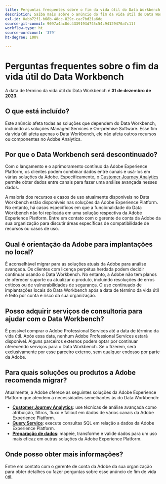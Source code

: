 ```yaml
---
title: Perguntas frequentes sobre o fim da vida útil do Data Workbench
description: Saiba mais sobre o anúncio do fim da vida útil do Data Workbench.
exl-id: 0abb72f1-b68b-48cc-829c-cac7bd21a6de
source-git-commit: 9097a4ac8dc4339193d745c54c94129470a7c11f
workflow-type: ht
source-wordcount: '379'
ht-degree: 100%

---
```


# Perguntas frequentes sobre o fim da vida útil do Data Workbench

A data de término da vida útil do Data Workbench é **31 de dezembro de 2023**.

## O que está incluído?

Este anúncio afeta todas as soluções que dependem do Data Workbench, incluindo as soluções Managed Services e On-premise Software. Esse fim da vida útil afeta apenas o Data Workbench, ele não afeta outros recursos ou componentes no Adobe Analytics.

## Por que o Data Workbench será descontinuado?

Com o lançamento e o aprimoramento contínuo da Adobe Experience Platform, os clientes podem combinar dados entre canais e usá-los em várias soluções da Adobe. Especificamente, o [Customer Journey Analytics](https://experienceleague.adobe.com/docs/analytics-platform/using/cja-landing.html?lang=pt-BR) permite obter dados entre canais para fazer uma análise avançada nesses dados.

A maioria dos recursos e casos de uso atualmente disponíveis no Data Workbench estão disponíveis nas soluções da Adobe Experience Platform. No entanto, há casos específicos em que a funcionalidade do Data Workbench não foi replicada em uma solução respectiva da Adobe Experience Platform. Entre em contato com o gerente de conta da Adobe da sua organização para discutir áreas específicas de compatibilidade de recursos ou casos de uso.

## Qual é orientação da Adobe para implantações no local?

É aconselhável migrar para as soluções atuais da Adobe para análise avançada. Os clientes com licença perpétua herdada podem decidir continuar usando o Data Workbench. No entanto, a Adobe não tem planos de oferecer suporte ou atualizar o produto, incluindo resoluções de erros críticos ou de vulnerabilidades de segurança. O uso continuado de implantações locais do Data Workbench após a data de término da vida útil é feito por conta e risco da sua organização.

## Posso adquirir serviços de consultoria para ajudar com o Data Workbench?

É possível comprar o Adobe Professional Services até a data de término da vida útil. Após essa data, nenhum Adobe Professional Services estará disponível. Alguns parceiros externos podem optar por continuar oferecendo serviços para o Data Workbench. Se o fizerem, será exclusivamente por esse parceiro externo, sem qualquer endosso por parte da Adobe.

## Para quais soluções ou produtos a Adobe recomenda migrar?

Atualmente, a Adobe oferece as seguintes soluções da Adobe Experience Platform que atendem a necessidades semelhantes às do Data Workbench:

* [**Customer Journey Analytics**](https://experienceleague.adobe.com/docs/analytics-platform/using/cja-landing.html?lang=pt-BR): use técnicas de análise avançada como atribuição, filtros, fluxo e fallout em dados de vários canais da Adobe Experience Platform.
* [**Query Service**](https://experienceleague.adobe.com/docs/experience-platform/query/home.html?lang=pt-BR): execute consultas SQL em relação a dados da Adobe Experience Platform.
* [**Preparação de dados**](https://experienceleague.adobe.com/docs/experience-platform/data-prep/home.html?lang=pt-BR): mapeie, transforme e valide dados para um uso mais eficaz em outras soluções da Adobe Experience Platform.

## Onde posso obter mais informações?

Entre em contato com o gerente de conta da Adobe da sua organização para obter detalhes ou fazer perguntas sobre esse anúncio de fim de vida útil.
